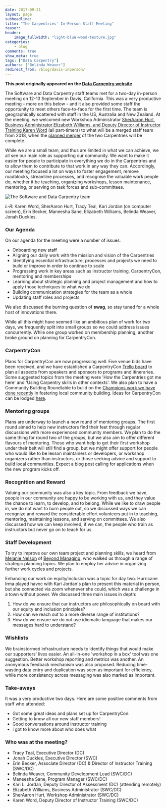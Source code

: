 ```yaml
---
date: 2017-09-21
layout: page
subheadline:
title: "The Carpentries' In-Person Staff Meeting"
teaser:
header:
    image_fullwidth: "light-blue-wood-texture.jpg"
categories:
    - blog
comments: true
show_meta: true
tags: ["Data Carpentry"]
authors: ["Belinda Weaver"]
redirect_from: /blog/davis-inperson/
--- 
```


**This post originally appeared on the [Data Carpentry website](https://datacarpentry.org)**

The Software and Data Carpentry staff teams met for a two-day in-person meeting on 12-13 September in Davis, California. This was a very productive meeting - more on this below - and it also provided some staff the opportunity to meet others face-to-face for the first time. The team is geographically scattered with staff in the US, Australia and New Zealand. At the meeting, we welcomed new Workshop Administrator [SherAaron Hurt](http://www.datacarpentry.org/blog/announce-sheraaron/), [Business Administrator Elizabeth Williams, and Deputy Director of Instructor Training Karen Word](http://www.datacarpentry.org/blog/new-staff-intro/) (all part-timers) to what will be a merged staff team from 2018, when the [planned merger](http://www.datacarpentry.org/blog/merger/) of the two Carpentries will be complete.

While we are a small team, and thus are limited in what we can achieve, we all see our main role as supporting our community. We want to make it easier for people to participate in everything we do in the Carpentries and to allow them to contribute to that work in any way they can. Accordingly, our meeting focused a lot on ways to foster engagement, remove roadblocks, streamline processes, and recognise the valuable work people do, whether it be  teaching, organizing workshops, lesson maintenance, mentoring, or serving on task forces and sub-committees.

![The Software and Data Carpentry team](/images/swcinperson.jpg)

*L-R*: Karen Word, SherAaron Hurt, Tracy Teal, Kari Jordan (on computer screen), Erin Becker, Maneesha Sane, Elizabeth Williams, Belinda Weaver, Jonah Duckles.
### Our Agenda

On our agenda for the meeting were a number of issues:

- Onboarding new staff
- Aligning our daily work with the mission and vision of the Carpentries
- Identifying essential infrastructure, processes and projects we need to build or improve in order to continue to scale
- Progressing work in key areas such as instructor training, CarpentryCon, mentoring and memberships
- Learning about strategic planning and project management and how to apply those techniques to what we do
- Building communication strategies for the team as a whole
- Updating staff roles and projects

We also discussed the burning question of **swag**, so stay tuned for a whole host of innovations there.

While all this might have seemed like an ambitious plan of work for two days, we frequently split into small groups so we could address issues concurrently. While one group worked on membership planning, another broke ground on planning for CarpentryCon.

### CarpentryCon

Plans for CarpentryCon are now progressing well. Five venue bids have been received, and we have established a CarpentryCon [Trello board](https://trello.com/carpentrycon) to plan all aspects from speakers and sponsors to programs and itineraries.  Some suggested topics from the meeting were 'How the Carpentries got me here' and 'Using Carpentry skills in other contexts'. We also plan to have a Community Building Roundtable to build on the [Champions work we have done recently](https://software-carpentry.org/blog/2017/08/champs-call.html) in fostering local community building. Ideas for CarpentryCon can be lodged [here](https://github.com/carpentries/carpentrycon/blob/master/TopicsThemes.md).

### Mentoring groups

Plans are underway to launch a new round of mentoring groups. The first round aimed to help new instructors find their feet through regular discussions with more experienced community members. We plan to do the same thing for round two of the groups, but we also aim to offer different flavours of mentoring. Those who want help to get their first workshop under their belt will still find a group, but we might offer support for people who would like to be lesson maintainers or developers, or workshop organizers rather than instructors, or those seeking advice and support to build local communities. Expect a blog post calling for applications when the new program kicks off.   

### Recognition and Reward

Valuing our community was also a key topic. From feedback we have, people in our community are happy to be working with us, and they value the chance to learn, to develop, and to belong. While we like to draw people in, we do not want to burn people out, so we discussed ways we can recognize and reward the considerable effort volunteers put in to teaching, mentoring, maintaining lessons, and serving on committees. We also discussed how we can keep involved, if we can, the people who train as instructors but never go on to teach for us. 

### Staff Development

To try to improve our own team project and planning skills, we heard from [Melanie Nelson](https://twitter.com/melanie_nelson) of [Beyond Managing](http://beyondmanaging.com/), who walked us through a range of strategic planning topics. We plan to employ her advice in organizing further work cycles and projects. 

Enhancing our work on equity/inclusion was a topic for day two. Hurricane Irma played havoc with Kari Jordan's plan to present this material in person, but she connected via zoom whenever she could, which was a challenge in a town without power. We discussed three main issues in depth: 
 
 1. How do we ensure that our instructors are philosophically on board with our equity and inclusion principles?
 2. How can we reach out to a more diverse range of institutions?
 3. How do we ensure we do not use idiomatic language that makes our messages hard to understand?

### Wishlists

We brainstormed infrastructure needs to identify things that would make our supporters' lives easier. An all-in-one 'workshop in a box' tool was one suggestion. Better workshop reporting and metrics was another. An anonymous feedback mechanism was also proposed. Reducing time-wasting data entry and duplication was seen as important for efficiency, while more consistency across messaging was also marked as important. 

### Take-aways

It was a very productive two days. Here are some positive comments from staff who attended:

- Got some great ideas and plans set up for CarpentryCon
- Getting to know all our new staff members!
- Good conversations around instructor training
- I got to know more about who does what

### Who was at the meeting?

- Tracy Teal, Executive Director (DC)
- Jonah Duckles, Executive Director (SWC)
- Erin Becker, Associate Director (DC) & Director of Instructor Training (SWC/DC)
- Belinda Weaver, Community Development Lead (SWC/DC)
- Maneesha Sane, Program Manager (SWC/DC)
- Kari L. Jordan, Deputy Director of Assessment (DC) (attending remotely)
- Elizabeth Williams, Business Administrator (SWC/DC)
- SherAaron Hurt, Workshop Administrator (SWC/DC)
- Karen Word, Deputy Director of Instructor Training (SWC/DC)


